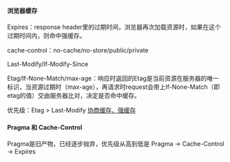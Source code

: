 #### 浏览器缓存
Expires：response header里的过期时间，浏览器再次加载资源时，如果在这个过期时间内，则命中强缓存。

cache-control：no-cache/no-store/public/private

Last-Modify/If-Modify-Since

Etag/If-None-Match/max-age：响应时返回的Etag是当前资源在服务器的唯一标识，当资源过期时（max-age），再请求时request会带上If-None-Match（即etag的值）交由服务器比对，决定是否命中缓存。

优先级：Etag > Last-Modify
[协商缓存、强缓存](https://www.kancloud.cn/freya001/interview/1749874)

#### Pragma 和 Cache-Control
Pragma是旧产物，已经逐步抛弃，优先级从高到低是 Pragma -> Cache-Control -> Expires